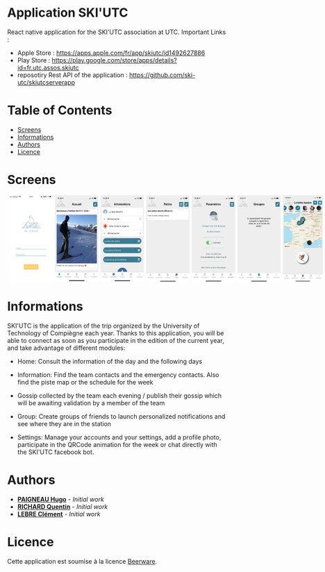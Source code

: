 # Application SKI'UTC 

React native application for the SKI'UTC association at UTC.
Important Links : 
- Apple Store : https://apps.apple.com/fr/app/skiutc/id1492627886
- Play Store : https://play.google.com/store/apps/details?id=fr.utc.assos.skiutc
- reposotiry Rest API of the application : https://github.com/ski-utc/skiutcserverapp

Table of Contents
=================
  * [Screens](#screens)
  * [Informations](#informations)
  * [Authors](#authors)
  * [Licence](#licence)
  
Screens
=======
<div style="display:flex; flex-direction:row">
  <img style="margin-left: 5px;" width="100" height="200" src="appscreens/iphone8acc.jpg">
  <img style="margin-left: 5px;" width="100" height="200" src="appscreens/IMG_3739.PNG">
  <img style="margin-left: 5px;" width="100" height="200" src="appscreens/IMG_3740.PNG">
  <img style="margin-left: 5px;" width="100" height="200" src="appscreens/IMG_3741.PNG">
  <img style="margin-left: 5px;" width="100" height="200" src="appscreens/IMG_3742.PNG">
  <img style="margin-left: 5px;" width="100" height="200" src="appscreens/IMG_3743.PNG">
  <img style="margin-left: 5px;" width="100" height="200" src="appscreens/groupsV.jpg">
</div>

Informations
======

SKI'UTC is the application of the trip organized by the University of Technology of Compiègne each year. Thanks to this application, you will be able to connect as soon as you participate in the edition of the current year, and take advantage of different modules:

- Home: Consult the information of the day and the following days

- Information: Find the team contacts and the emergency contacts. Also find the piste map or the schedule for the week

- Gossip collected by the team each evening / publish their gossip which will be awaiting validation by a member of the team

- Group: Create groups of friends to launch personalized notifications and see where they are in the station

- Settings: Manage your accounts and your settings, add a profile photo, participate in the QRCode animation for the week or chat directly with the SKI'UTC facebook bot.

Authors
=======
* **[PAIGNEAU Hugo](https://github.com/hugofloter)** - *Initial work*
* **[RICHARD Quentin](https://github.com/qprichard)** - *Initial work*
* **[LEBRE Clément](https://github.com/clebre)** - *Initial work*

Licence
=======

Cette application est soumise à la licence [Beerware](http://fr.wikipedia.org/wiki/Beerware).
